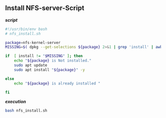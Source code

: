 ## Install NFS-server-Script



**_script_**
```bash
#!/usr/bin/env bash
# nfs_install.sh

package=nfs-kernel-server
MISSING=$( dpkg --get-selections ${package} 2>&1 | grep 'install' | awk '{ print $2 }')

if  [ install != "$MISSING" ]; then
    echo "${package} is Not installed."
    sudo apt update
    sudo apt install "${package}" -y   

else
    echo "${package} is already installed "

fi
```

**_execution_**

```bash
bash nfs_install.sh
```
